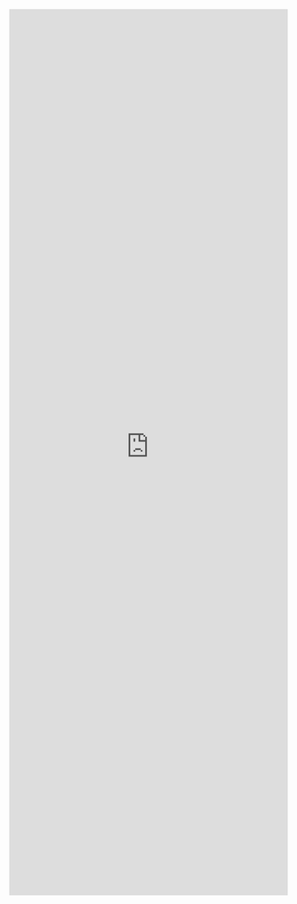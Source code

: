 <iframe 
    title='ScrollablePane Examples'
    src='https://fabricweb.z5.web.core.windows.net/pr-deploy-site/refs/heads/master/fabric-website-resources/dist/index.html#/examples/scrollablepane?docsExample=true'
    frameborder='no'
    height='1600'
    style='width: 100%;'
>